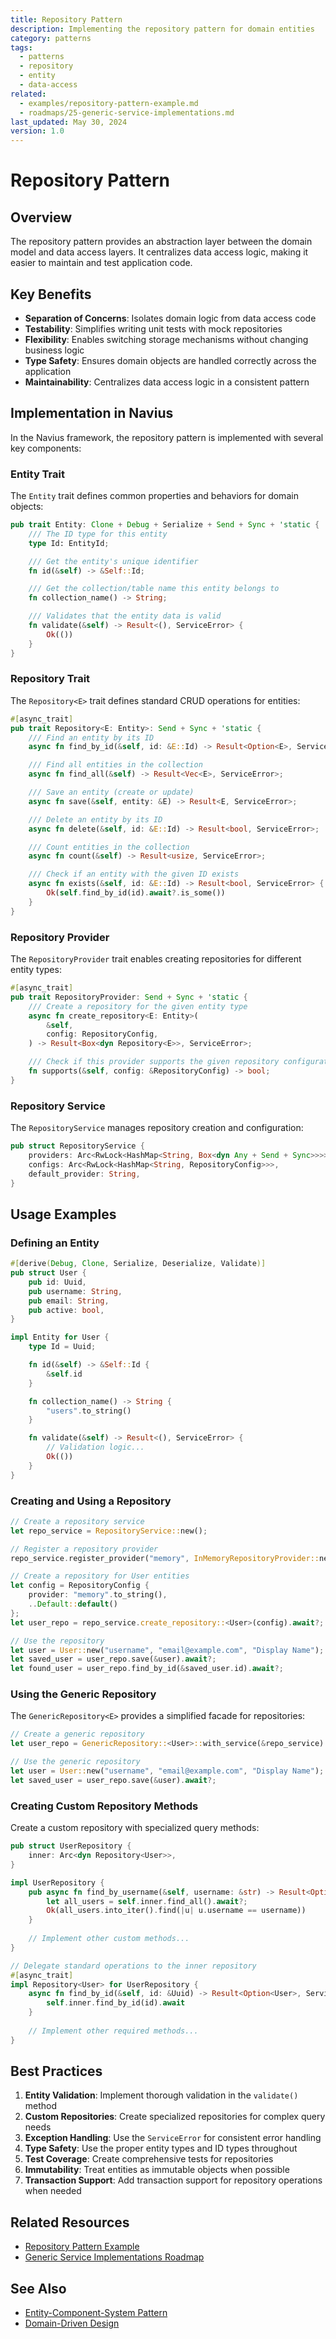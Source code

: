 ```yaml
---
title: Repository Pattern
description: Implementing the repository pattern for domain entities
category: patterns
tags:
  - patterns
  - repository
  - entity
  - data-access
related:
  - examples/repository-pattern-example.md
  - roadmaps/25-generic-service-implementations.md
last_updated: May 30, 2024
version: 1.0
---
```


# Repository Pattern

## Overview

The repository pattern provides an abstraction layer between the domain model and data access layers. It centralizes data access logic, making it easier to maintain and test application code.

## Key Benefits

- **Separation of Concerns**: Isolates domain logic from data access code
- **Testability**: Simplifies writing unit tests with mock repositories
- **Flexibility**: Enables switching storage mechanisms without changing business logic
- **Type Safety**: Ensures domain objects are handled correctly across the application
- **Maintainability**: Centralizes data access logic in a consistent pattern

## Implementation in Navius

In the Navius framework, the repository pattern is implemented with several key components:

### Entity Trait

The `Entity` trait defines common properties and behaviors for domain objects:

```rust
pub trait Entity: Clone + Debug + Serialize + Send + Sync + 'static {
    /// The ID type for this entity
    type Id: EntityId;

    /// Get the entity's unique identifier
    fn id(&self) -> &Self::Id;

    /// Get the collection/table name this entity belongs to
    fn collection_name() -> String;

    /// Validates that the entity data is valid
    fn validate(&self) -> Result<(), ServiceError> {
        Ok(())
    }
}
```

### Repository Trait

The `Repository<E>` trait defines standard CRUD operations for entities:

```rust
#[async_trait]
pub trait Repository<E: Entity>: Send + Sync + 'static {
    /// Find an entity by its ID
    async fn find_by_id(&self, id: &E::Id) -> Result<Option<E>, ServiceError>;

    /// Find all entities in the collection
    async fn find_all(&self) -> Result<Vec<E>, ServiceError>;

    /// Save an entity (create or update)
    async fn save(&self, entity: &E) -> Result<E, ServiceError>;

    /// Delete an entity by its ID
    async fn delete(&self, id: &E::Id) -> Result<bool, ServiceError>;

    /// Count entities in the collection
    async fn count(&self) -> Result<usize, ServiceError>;

    /// Check if an entity with the given ID exists
    async fn exists(&self, id: &E::Id) -> Result<bool, ServiceError> {
        Ok(self.find_by_id(id).await?.is_some())
    }
}
```

### Repository Provider

The `RepositoryProvider` trait enables creating repositories for different entity types:

```rust
#[async_trait]
pub trait RepositoryProvider: Send + Sync + 'static {
    /// Create a repository for the given entity type
    async fn create_repository<E: Entity>(
        &self,
        config: RepositoryConfig,
    ) -> Result<Box<dyn Repository<E>>, ServiceError>;

    /// Check if this provider supports the given repository configuration
    fn supports(&self, config: &RepositoryConfig) -> bool;
}
```

### Repository Service

The `RepositoryService` manages repository creation and configuration:

```rust
pub struct RepositoryService {
    providers: Arc<RwLock<HashMap<String, Box<dyn Any + Send + Sync>>>>,
    configs: Arc<RwLock<HashMap<String, RepositoryConfig>>>,
    default_provider: String,
}
```

## Usage Examples

### Defining an Entity

```rust
#[derive(Debug, Clone, Serialize, Deserialize, Validate)]
pub struct User {
    pub id: Uuid,
    pub username: String,
    pub email: String,
    pub active: bool,
}

impl Entity for User {
    type Id = Uuid;

    fn id(&self) -> &Self::Id {
        &self.id
    }

    fn collection_name() -> String {
        "users".to_string()
    }

    fn validate(&self) -> Result<(), ServiceError> {
        // Validation logic...
        Ok(())
    }
}
```

### Creating and Using a Repository

```rust
// Create a repository service
let repo_service = RepositoryService::new();

// Register a repository provider
repo_service.register_provider("memory", InMemoryRepositoryProvider::new()).await?;

// Create a repository for User entities
let config = RepositoryConfig {
    provider: "memory".to_string(),
    ..Default::default()
};
let user_repo = repo_service.create_repository::<User>(config).await?;

// Use the repository
let user = User::new("username", "email@example.com", "Display Name");
let saved_user = user_repo.save(&user).await?;
let found_user = user_repo.find_by_id(&saved_user.id).await?;
```

### Using the Generic Repository

The `GenericRepository<E>` provides a simplified facade for repositories:

```rust
// Create a generic repository
let user_repo = GenericRepository::<User>::with_service(&repo_service).await?;

// Use the generic repository
let user = User::new("username", "email@example.com", "Display Name");
let saved_user = user_repo.save(&user).await?;
```

### Creating Custom Repository Methods

Create a custom repository with specialized query methods:

```rust
pub struct UserRepository {
    inner: Arc<dyn Repository<User>>,
}

impl UserRepository {
    pub async fn find_by_username(&self, username: &str) -> Result<Option<User>, ServiceError> {
        let all_users = self.inner.find_all().await?;
        Ok(all_users.into_iter().find(|u| u.username == username))
    }
    
    // Implement other custom methods...
}

// Delegate standard operations to the inner repository
#[async_trait]
impl Repository<User> for UserRepository {
    async fn find_by_id(&self, id: &Uuid) -> Result<Option<User>, ServiceError> {
        self.inner.find_by_id(id).await
    }
    
    // Implement other required methods...
}
```

## Best Practices

1. **Entity Validation**: Implement thorough validation in the `validate()` method
2. **Custom Repositories**: Create specialized repositories for complex query needs
3. **Exception Handling**: Use the `ServiceError` for consistent error handling
4. **Type Safety**: Use the proper entity types and ID types throughout
5. **Test Coverage**: Create comprehensive tests for repositories
6. **Immutability**: Treat entities as immutable objects when possible
7. **Transaction Support**: Add transaction support for repository operations when needed

## Related Resources

- [Repository Pattern Example](../../examples/repository-pattern-example.md)
- [Generic Service Implementations Roadmap](../../roadmaps/25-generic-service-implementations.md)

## See Also

- [Entity-Component-System Pattern](https://en.wikipedia.org/wiki/Entity_component_system)
- [Domain-Driven Design](https://en.wikipedia.org/wiki/Domain-driven_design) 